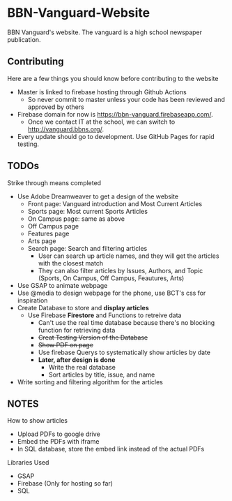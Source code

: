 # BBN-Vanguard-Website
BBN Vanguard's website. The vanguard is a high school newspaper publication.

## Contributing

Here are a few things you should know before contributing to the website
- Master is linked to firebase hosting through Github Actions
    - So never commit to master unless your code has been reviewed and approved by others
- Firebase domain for now is https://bbn-vanguard.firebaseapp.com/.
    - Once we contact IT at the school, we can switch to http://vanguard.bbns.org/.
- Every update should go to development. Use GitHub Pages for rapid testing.


## TODOs
Strike through means completed

- Use Adobe Dreamweaver to get a design of the website
    - Front page: Vanguard introduction and Most Current Articles
    - Sports page: Most current Sports Articles
    - On Campus page: same as above
    - Off Campus page
    - Features page
    - Arts page
    - Search page: Search and filtering articles
    	- User can search up article names, and they will get the articles with the closest match
		- They can also filter articles by Issues, Authors, and Topic (Sports, On Campus, Off Campus, Feautures, Arts)
- Use GSAP to animate webpage
- Use @media to design webpage for the phone, use BCT's css for inspiration
- Create Database to store and **display articles**
	- Use Firebase **Firestore** and Functions to retreive data
		- Can't use the real time database because there's no blocking function for retrieving data
		- ~~Creat Testing Version of the Database~~
		- ~~Show PDF on page~~
		- Use firebase Querys to systematically show articles by date
		- **Later, after design is done**
			- Write the real database
			- Sort articles by title, issue, and name
- Write sorting and filtering algorithm for the articles

## NOTES

How to show articles
- Upload PDFs to google drive
- Embed the PDFs with iframe
- In SQL database, store the embed link instead of the actual PDFs

Libraries Used
- GSAP
- Firebase (Only for hosting so far)
- SQL